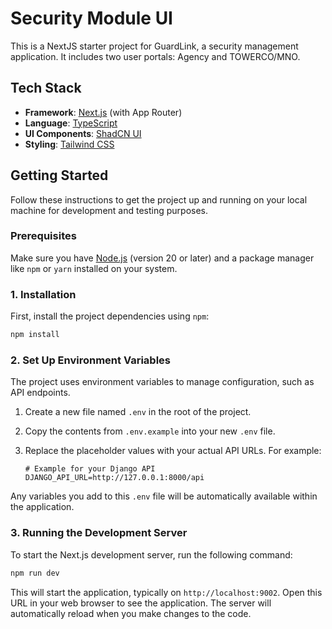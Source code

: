 # Security Module UI

This is a NextJS starter project for GuardLink, a security management application. It includes two user portals: Agency and TOWERCO/MNO.

## Tech Stack

*   **Framework**: [Next.js](https://nextjs.org/) (with App Router)
*   **Language**: [TypeScript](https://www.typescriptlang.org/)
*   **UI Components**: [ShadCN UI](https://ui.shadcn.com/)
*   **Styling**: [Tailwind CSS](https://tailwindcss.com/)

## Getting Started

Follow these instructions to get the project up and running on your local machine for development and testing purposes.

### Prerequisites

Make sure you have [Node.js](https://nodejs.org/) (version 20 or later) and a package manager like `npm` or `yarn` installed on your system.

### 1. Installation

First, install the project dependencies using `npm`:

```bash
npm install
```

### 2. Set Up Environment Variables

The project uses environment variables to manage configuration, such as API endpoints.

1.  Create a new file named `.env` in the root of the project.
2.  Copy the contents from `.env.example` into your new `.env` file.
3.  Replace the placeholder values with your actual API URLs. For example:

    ```env
    # Example for your Django API
    DJANGO_API_URL=http://127.0.0.1:8000/api
    ```

Any variables you add to this `.env` file will be automatically available within the application.

### 3. Running the Development Server

To start the Next.js development server, run the following command:

```bash
npm run dev
```

This will start the application, typically on `http://localhost:9002`. Open this URL in your web browser to see the application. The server will automatically reload when you make changes to the code.
